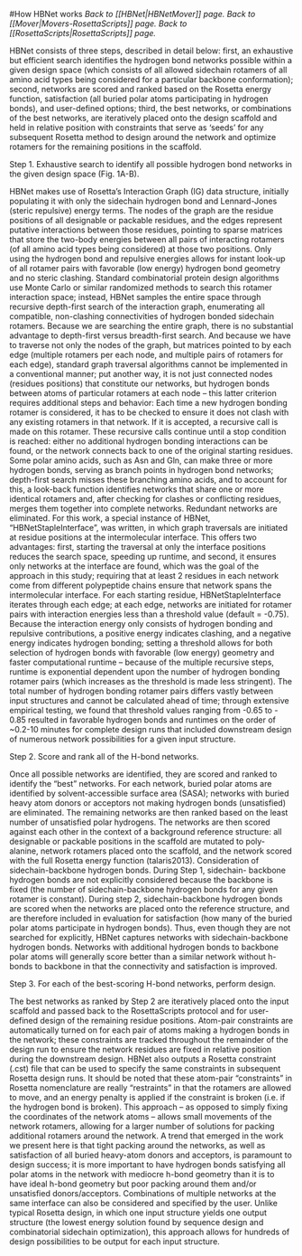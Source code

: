 #How HBNet works
*Back to [[HBNet|HBNetMover]] page.  Back to [[Mover|Movers-RosettaScripts]] page.  Back to [[RosettaScripts|RosettaScripts]] page.*<br>



HBNet consists of three steps, described in detail below: first, an exhaustive but efficient search identifies the hydrogen bond networks possible within a given design space (which consists of all allowed sidechain rotamers of all amino acid types being considered for a particular backbone conformation); second, networks are scored and ranked based on the Rosetta energy function, satisfaction (all buried polar atoms participating in hydrogen bonds), and user-defined options; third, the best networks, or combinations of the best networks, are iteratively placed onto the design scaffold and held in relative position with constraints that serve as ‘seeds’ for any subsequent Rosetta method to design around the network and optimize rotamers for the remaining positions in the scaffold. 

Step 1. Exhaustive search to identify all possible hydrogen bond networks in the given design space (Fig. 1A-B).

HBNet makes use of Rosetta’s Interaction Graph (IG) data structure, initially populating it with only the sidechain hydrogen bond and Lennard-Jones (steric repulsive) energy terms. The nodes of the graph are the residue positions of all designable or packable residues, and the edges represent putative interactions between those residues, pointing to sparse matrices that store the two-body energies between all pairs of interacting rotamers (of all amino acid types being considered) at those two positions. Only using the hydrogen bond and repulsive energies allows for instant look-up of all rotamer pairs with favorable (low energy) hydrogen bond geometry and no steric clashing. Standard combinatorial protein design algorithms use Monte Carlo or similar randomized methods to search this rotamer interaction space; instead, HBNet samples the entire space through recursive depth-first search of the interaction graph, enumerating all compatible, non-clashing connectivities of hydrogen bonded sidechain rotamers. 
Because we are searching the entire graph, there is no substantial advantage to depth-first versus breadth-first search. And because we have to traverse not only the nodes of the graph, but matrices pointed to by each edge (multiple rotamers per each node, and multiple pairs of rotamers for each edge), standard graph traversal algorithms cannot be implemented in a conventional manner; put another way, it is not just connected nodes (residues positions) that constitute our networks, but hydrogen bonds between atoms of particular rotamers at each node – this latter criterion requires additional steps and behavior: 
Each time a new hydrogen bonding rotamer is considered, it has to be checked to ensure it does not clash with any existing rotamers in that network. If it is accepted, a recursive call is made on this rotamer. These recursive calls continue until a stop condition is reached: either no additional hydrogen bonding interactions can be found, or the network connects back to one of the original starting residues. 
Some polar amino acids, such as Asn and Gln, can make three or more hydrogen bonds, serving as branch points in hydrogen bond networks; depth-first search misses these branching amino acids, and to account for this, a look-back function identifies networks that share one or more identical rotamers and, after checking for clashes or conflicting residues, merges them together into complete networks. Redundant networks are eliminated. 
For this work, a special instance of HBNet, “HBNetStapleInterface”, was written, in which graph traversals are initiated at residue positions at the intermolecular interface. This offers two advantages: first, starting the traversal at only the interface positions reduces the search space, speeding up runtime, and second, it ensures only networks at the interface are found, which was the goal of the approach in this study; requiring that at least 2 residues in each network come from different polypeptide chains ensure that network spans the intermolecular interface. For each starting residue, HBNetStapleInterface iterates through each edge; at each edge, networks are initiated for rotamer pairs with interaction energies less than a threshold value (default = -0.75). Because the interaction energy only consists of hydrogen bonding and repulsive contributions, a positive energy indicates clashing, and a negative energy indicates 
hydrogen bonding; setting a threshold allows for both selection of hydrogen bonds with favorable (low energy) geometry and faster computational runtime – because of the multiple recursive steps, runtime is exponential dependent upon the number of hydrogen bonding rotamer pairs (which increases as the threshold is made less stringent). The total number of hydrogen bonding rotamer pairs differs vastly between input structures and cannot be calculated ahead of time; through extensive empirical testing, we found that threshold values ranging from -0.65 to - 0.85 resulted in favorable hydrogen bonds and runtimes on the order of ~0.2-10 minutes for complete design runs that included downstream design of numerous network possibilities for a given input structure. 

Step 2. Score and rank all of the H-bond networks. 

Once all possible networks are identified, they are scored and ranked to identify the “best” networks. For each network, buried polar atoms are identified by solvent-accessible surface area (SASA); networks with buried heavy atom donors or acceptors not making hydrogen bonds (unsatisfied) are eliminated. The remaining networks are then ranked based on the least number of unsatisfied polar hydrogens. The networks are then scored against each other in the context of a background reference structure: all designable or packable positions in the scaffold are mutated to poly-alanine, network rotamers placed onto the scaffold, and the network scored with the full Rosetta energy function (talaris2013). 
Consideration of sidechain-backbone hydrogen bonds. During Step 1, sidechain- backbone hydrogen bonds are not explicitly considered because the backbone is fixed (the number of sidechain-backbone hydrogen bonds for any given rotamer is constant). During step 2, sidechain-backbone hydrogen bonds are scored when the networks are placed onto the reference structure, and are therefore included in evaluation for satisfaction (how many of the buried polar atoms participate in hydrogen bonds). Thus, even though they are not searched for explicitly, HBNet captures networks with sidechain-backbone hydrogen bonds. Networks with additional hydrogen bonds to backbone polar atoms will generally score better than a similar network without h-bonds to backbone in that the connectivity and satisfaction is improved. 

Step 3. For each of the best-scoring H-bond networks, perform design. 

The best networks as ranked by Step 2 are iteratively placed onto the input scaffold and passed 
back to the RosettaScripts protocol and for user-defined design of the remaining residue positions. Atom-pair constraints are automatically turned on for each pair of atoms making a hydrogen bonds in the network; these constraints are tracked throughout the remainder of the design run to ensure the network residues are fixed in relative position during the downstream design. HBNet also outputs a Rosetta constraint (.cst) file that can be used to specify the same constraints in subsequent Rosetta design runs. 
It should be noted that these atom-pair “constraints” in Rosetta nomenclature are really “restraints” in that the rotamers are allowed to move, and an energy penalty is applied if the constraint is broken (i.e. if the hydrogen bond is broken). This approach – as opposed to simply fixing the coordinates of the network atoms – allows small movements of the network rotamers, allowing for a larger number of solutions for packing additional rotamers around the network. A trend that emerged in the work we present here is that tight packing around the networks, as well as satisfaction of all buried heavy-atom donors and acceptors, is paramount to design success; it is more important to have hydrogen bonds satisfying all polar atoms in the network with mediocre h-bond geometry than it is to have ideal h-bond geometry but poor packing around them and/or unsatisfied donors/acceptors. 
Combinations of multiple networks at the same interface can also be considered and specified by the user. Unlike typical Rosetta design, in which one input structure yields one output structure (the lowest energy solution found by sequence design and combinatorial sidechain optimization), this approach allows for hundreds of design possibilities to be output for each input structure. 


